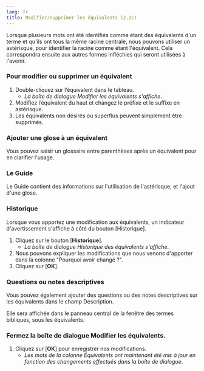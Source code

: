 ```yaml
---
lang: fr
title: Modifier/supprimer les équivalents (2.2c)
---
```

Lorsque plusieurs mots ont été identifiés comme étant des équivalents d'un terme et qu'ils ont tous la même racine centrale, nous pouvons utiliser un astérisque, pour identifier la racine comme étant l'équivalent. Cela correspondra ensuite aux autres formes infléchies qui seront utilisées à l'avenir.

### Pour modifier ou supprimer un équivalent

1. Double-cliquez sur l’équivalent dans le tableau.  
   -  *La boîte de dialogue Modifier les équivalents s'affiche*.
1. Modifiez l’équivalent du haut et changez le préfixe et le suffixe en astérisque.
1. Les équivalents non désirés ou superflus peuvent simplement être supprimés.

### Ajouter une glose à un équivalent

Vous pouvez saisir un glossaire entre parenthèses après un équivalent pour en clarifier l'usage.

### Le Guide

Le Guide contient des informations sur l'utilisation de l'astérisque, et l'ajout d'une glose. 

### Historique

Lorsque vous apportez une modification aux équivalents, un indicateur d'avertissement s'affiche à côté du bouton [Historique].

1.  Cliquez sur le bouton [**Historique**].  
    -  *La boîte de dialogue Historique des équivalents s'affiche*.
1.  Nous pouvons expliquer les modifications que nous venons d'apporter dans la colonne "Pourquoi avoir changé ?".
1.  Cliquez sur [**OK**].

### Questions ou notes descriptives

Vous pouvez également ajouter des questions ou des notes descriptives sur les équivalents dans le champ Description.

Elle sera affichée dans le panneau central de la fenêtre des termes bibliques, sous les équivalents.

### Fermez la boîte de dialogue Modifier les équivalents.  
1.  Cliquez sur [**OK**] pour enregistrer nos modifications.
     -  *Les mots de la colonne Équivalents ont maintenant été mis à jour en fonction des changements effectués dans la boîte de dialogue*.
